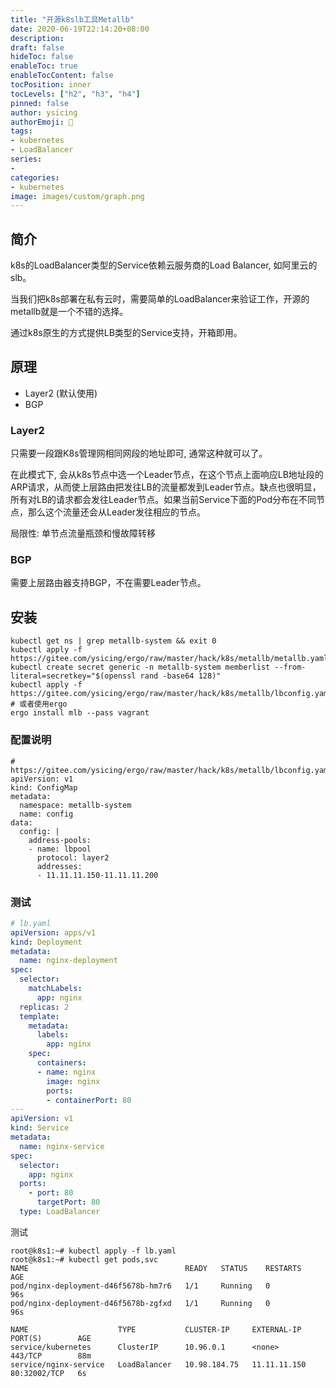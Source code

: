 ```yaml
---
title: "开源k8slb工具Metallb"
date: 2020-06-19T22:14:20+08:00
description:
draft: false
hideToc: false
enableToc: true
enableTocContent: false
tocPosition: inner
tocLevels: ["h2", "h3", "h4"]
pinned: false
author: ysicing
authorEmoji: 🐶
tags: 
- kubernetes
- LoadBalancer
series:
-
categories:
- kubernetes
image: images/custom/graph.png
---
```


## 简介

k8s的LoadBalancer类型的Service依赖云服务商的Load Balancer, 如阿里云的slb。

当我们把k8s部署在私有云时，需要简单的LoadBalancer来验证工作，开源的metallb就是一个不错的选择。

通过k8s原生的方式提供LB类型的Service支持，开箱即用。

## 原理

- Layer2 (默认使用)
- BGP

### Layer2

只需要一段跟K8s管理网相同网段的地址即可, 通常这种就可以了。

在此模式下, 会从k8s节点中选一个Leader节点，在这个节点上面响应LB地址段的ARP请求，从而使上层路由把发往LB的流量都发到Leader节点。缺点也很明显，所有对LB的请求都会发往Leader节点。如果当前Service下面的Pod分布在不同节点，那么这个流量还会从Leader发往相应的节点。

局限性: 单节点流量瓶颈和慢故障转移

### BGP

需要上层路由器支持BGP，不在需要Leader节点。

## 安装

```
kubectl get ns | grep metallb-system && exit 0
kubectl apply -f https://gitee.com/ysicing/ergo/raw/master/hack/k8s/metallb/metallb.yaml
kubectl create secret generic -n metallb-system memberlist --from-literal=secretkey="$(openssl rand -base64 128)"
kubectl apply -f https://gitee.com/ysicing/ergo/raw/master/hack/k8s/metallb/lbconfig.yaml
# 或者使用ergo
ergo install mlb --pass vagrant
```

### 配置说明

```
# https://gitee.com/ysicing/ergo/raw/master/hack/k8s/metallb/lbconfig.yaml
apiVersion: v1
kind: ConfigMap
metadata:
  namespace: metallb-system
  name: config
data:
  config: |
    address-pools:
    - name: lbpool
      protocol: layer2
      addresses:
      - 11.11.11.150-11.11.11.200
```

### 测试

```yaml
# lb.yaml
apiVersion: apps/v1
kind: Deployment
metadata:
  name: nginx-deployment
spec:
  selector:
    matchLabels:
      app: nginx
  replicas: 2
  template:
    metadata:
      labels:
        app: nginx
    spec:
      containers:
      - name: nginx
        image: nginx
        ports:
        - containerPort: 80
---
apiVersion: v1
kind: Service
metadata:
  name: nginx-service
spec:
  selector:
    app: nginx
  ports:
    - port: 80
      targetPort: 80
  type: LoadBalancer
```

测试

```
root@k8s1:~# kubectl apply -f lb.yaml
root@k8s1:~# kubectl get pods,svc
NAME                                   READY   STATUS    RESTARTS   AGE
pod/nginx-deployment-d46f5678b-hm7r6   1/1     Running   0          96s
pod/nginx-deployment-d46f5678b-zgfxd   1/1     Running   0          96s

NAME                    TYPE           CLUSTER-IP     EXTERNAL-IP    PORT(S)        AGE
service/kubernetes      ClusterIP      10.96.0.1      <none>         443/TCP        88m
service/nginx-service   LoadBalancer   10.98.184.75   11.11.11.150   80:32002/TCP   6s
```